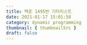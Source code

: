 ```yaml
---
title: 백준 1495번 기타리스트
date: 2021-01-17 15:01:58
category: dynamic programming
thumbnail: { thumbnailSrc }
draft: false
---
```

